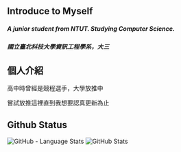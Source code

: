 ## Introduce to Myself

##### A junior student from NTUT. Studying Computer Science.

##### 國立臺北科技大學資訊工程學系，大三


## 個人介紹

高中時曾經是競程選手，大學放推中

嘗試放推這裡直到我想要認真更新為止
## Github Status

![GitHub - Language Stats](https://github-readme-stats.vercel.app/api/top-langs/?username=kesshoban3310)
![GitHub Stats](https://github-readme-stats.vercel.app/api?username=kesshoban3310&count_private=true)
